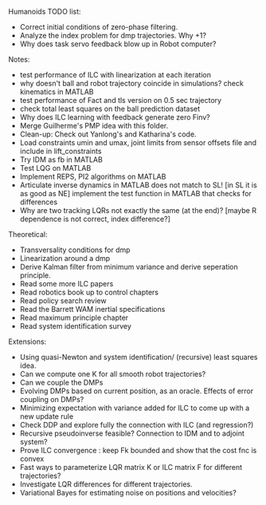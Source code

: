 Humanoids TODO list:

- Correct initial conditions of zero-phase filtering.
- Analyze the index problem for dmp trajectories. Why +1?
- Why does task servo feedback blow up in Robot computer?

Notes:
- test performance of ILC with linearization at each iteration
- why doesn't ball and robot trajectory coincide in simulations? check kinematics in MATLAB
- test performance of Fact and tls version on 0.5 sec trajectory
- check total least squares on the ball prediction dataset
- Why does ILC learning with feedback generate zero Finv?
- Merge Guilherme's PMP idea with this folder.
- Clean-up: Check out Yanlong's and Katharina's code.
- Load constraints umin and umax, joint limits from sensor offsets file and include in lift_constraints
- Try IDM as fb in MATLAB
- Test LQG on MATLAB
- Implement REPS, PI2 algorithms on MATLAB
- Articulate inverse dynamics in MATLAB does not match to SL! [in SL it is as good as NE]
implement the test function in MATLAB that checks for differences
- Why are two tracking LQRs not exactly the same (at the end)? 
  [maybe R dependence is not correct, index difference?]


Theoretical:

- Transversality conditions for dmp
- Linearization around a dmp
- Derive Kalman filter from minimum variance and derive seperation principle.
- Read some more ILC papers
- Read robotics book up to control chapters
- Read policy search review
- Read the Barrett WAM inertial specifications
- Read maximum principle chapter
- Read system identification survey


Extensions:
- Using quasi-Newton and system identification/ (recursive) least squares idea.
- Can we compute one K for all smooth robot trajectories?
- Can we couple the DMPs
- Evolving DMPs based on current position, as an oracle. Effects of error coupling on DMPs?
- Minimizing expectation with variance added for ILC to come up with a new update rule
- Check DDP and explore fully the connection with ILC (and regression?)
- Recursive pseudoinverse feasible? Connection to IDM and to adjoint system?
- Prove ILC convergence : keep Fk bounded and show that the cost fnc is convex
- Fast ways to parameterize LQR matrix K or ILC matrix F for different trajectories?
- Investigate LQR differences for different trajectories.
- Variational Bayes for estimating noise on positions and velocities?